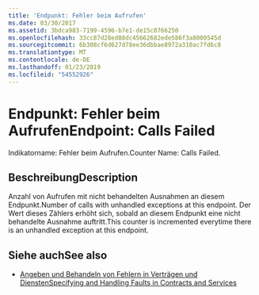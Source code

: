```yaml
---
title: 'Endpunkt: Fehler beim Aufrufen'
ms.date: 03/30/2017
ms.assetid: 3bdca983-7199-4596-b7e1-de15c0766250
ms.openlocfilehash: 33cc87d28ed88dc45662682ede586f3a8000545d
ms.sourcegitcommit: 6b308cf6d627d78ee36dbbae8972a310ac7fd6c8
ms.translationtype: MT
ms.contentlocale: de-DE
ms.lasthandoff: 01/23/2019
ms.locfileid: "54552926"
---
```

# <a name="endpoint-calls-failed"></a><span data-ttu-id="68e0d-102">Endpunkt: Fehler beim Aufrufen</span><span class="sxs-lookup"><span data-stu-id="68e0d-102">Endpoint: Calls Failed</span></span>
<span data-ttu-id="68e0d-103">Indikatorname: Fehler beim Aufrufen.</span><span class="sxs-lookup"><span data-stu-id="68e0d-103">Counter Name: Calls Failed.</span></span>  
  
## <a name="description"></a><span data-ttu-id="68e0d-104">Beschreibung</span><span class="sxs-lookup"><span data-stu-id="68e0d-104">Description</span></span>  
 <span data-ttu-id="68e0d-105">Anzahl von Aufrufen mit nicht behandelten Ausnahmen an diesem Endpunkt.</span><span class="sxs-lookup"><span data-stu-id="68e0d-105">Number of calls with unhandled exceptions at this endpoint.</span></span> <span data-ttu-id="68e0d-106">Der Wert dieses Zählers erhöht sich, sobald an diesem Endpunkt eine nicht behandelte Ausnahme auftritt.</span><span class="sxs-lookup"><span data-stu-id="68e0d-106">This counter is incremented everytime there is an unhandled exception at this endpoint.</span></span>  
  
## <a name="see-also"></a><span data-ttu-id="68e0d-107">Siehe auch</span><span class="sxs-lookup"><span data-stu-id="68e0d-107">See also</span></span>
- [<span data-ttu-id="68e0d-108">Angeben und Behandeln von Fehlern in Verträgen und Diensten</span><span class="sxs-lookup"><span data-stu-id="68e0d-108">Specifying and Handling Faults in Contracts and Services</span></span>](../../../../../docs/framework/wcf/specifying-and-handling-faults-in-contracts-and-services.md)
